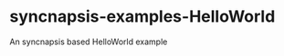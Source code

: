 syncnapsis-examples-HelloWorld
==============================

An syncnapsis based HelloWorld example